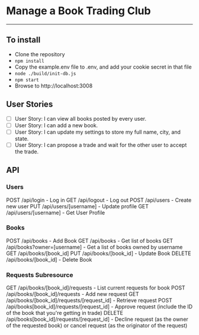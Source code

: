 # Manage a Book Trading Club

---

## To install

- Clone the repository
- `npm install`
- Copy the example.env file to .env, and add your cookie secret in that file
- `node ./build/init-db.js`
- `npm start`
- Browse to http://localhost:3008

## User Stories

- [ ] User Story: I can view all books posted by every user.
- [ ] User Story: I can add a new book.
- [ ] User Story: I can update my settings to store my full name, city, and state.
- [ ] User Story: I can propose a trade and wait for the other user to accept the trade.

## API

### Users

POST /api/login - Log in
GET /api/logout - Log out
POST /api/users - Create new user
PUT /api/users/[username] - Update profile
GET /api/users/[username] - Get User Profile

### Books

POST /api/books - Add Book
GET /api/books - Get list of books
GET /api/books?owner=[username] - Get a list of books owned by username
GET /api/books/[book_id]
PUT /api/books/[book_id] - Update Book
DELETE /api/books/[book_id] - Delete Book

### Requests Subresource

GET /api/books/[book_id]/requests - List current requests for book
POST /api/books/[book_id]/requests - Add new request
GET /api/books/[book_id]/requests/[request_id] - Retrieve request
POST /api/books[book_id]/requests/[request_id] - Approve request (include the ID of the book that you're getting in trade)
DELETE /api/books[book_id]/requests/[request_id] - Decline request (as the owner of the requested book) or cancel request (as the originator of the request)